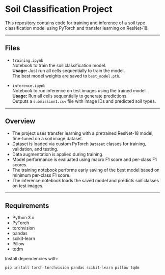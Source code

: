 # Soil Classification Project

This repository contains code for training and inference of a soil type classification model using PyTorch and transfer learning on ResNet-18.

---

## Files

- `training.ipynb`  
  Notebook to train the soil classification model.  
  **Usage:** Just run all cells sequentially to train the model.  
  The best model weights are saved to `best_model.pth`.

- `inference.ipynb`  
  Notebook to run inference on test images using the trained model.  
  **Usage:** Run all cells sequentially to generate predictions.  
  Outputs a `submission1.csv` file with image IDs and predicted soil types.

---

## Overview

- The project uses transfer learning with a pretrained ResNet-18 model, fine-tuned on a soil image dataset.
- Dataset is loaded via custom PyTorch `Dataset` classes for training, validation, and testing.
- Data augmentation is applied during training.
- Model performance is evaluated using macro F1 score and per-class F1 scores.
- The training notebook performs early saving of the best model based on minimum per-class F1 score.
- The inference notebook loads the saved model and predicts soil classes on test images.

---

## Requirements

- Python 3.x
- PyTorch
- torchvision
- pandas
- scikit-learn
- Pillow
- tqdm

Install dependencies with:

```bash
pip install torch torchvision pandas scikit-learn pillow tqdm

